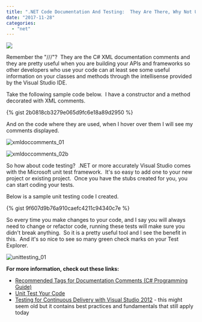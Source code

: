 ```yaml
---
title: ".NET Code Documentation And Testing:  They Are There, Why Not Use It?"
date: "2017-11-28"
categories: 
  - "net"
---
```


![](/technical-blog/assets/images/xmldoccomments_01d.jpg)

Remember the "///"?  They are the C# XML documentation comments and they are pretty useful when you are building your APIs and frameworks so other developers who use your code can at least see some useful information on your classes and methods through the intellisense provided by the Visual Studio IDE.

Take the following sample code below.  I have a constructor and a method decorated with XML comments.

{% gist 2b0818cb3279e065d9fc6e18a89d2950 %}

And on the code where they are used, when I hover over them I will see my comments displayed.

![xmldoccomments_01](/technical-blog/assets/images/xmldoccomments_01.jpg)

![xmldoccomments_02b](/technical-blog/assets/images/xmldoccomments_02b.jpg)

So how about code testing?  .NET or more accurately Visual Studio comes with the Microsoft unit test framework.  It's so easy to add one to your new project or existing project.  Once you have the stubs created for you, you can start coding your tests.

Below is a sample unit testing code I created.

{% gist 9f607d9b76a910caefc4211c94340c7e %}

So every time you make changes to your code, and I say you will always need to change or refactor code, running these tests will make sure you didn't break anything.  So it is a pretty useful tool and I see the benefit in this.  And it's so nice to see so many green check marks on your Test Explorer.

![unittesting_01](/technical-blog/assets/images/unittesting_01.jpg)

**For more information, check out these links:**

- [Recommended Tags for Documentation Comments (C# Programming Guide)](https://docs.microsoft.com/en-us/dotnet/csharp/programming-guide/xmldoc/recommended-tags-for-documentation-comments)
- [Unit Test Your Code](https://docs.microsoft.com/en-us/visualstudio/test/unit-test-your-code)
- [Testing for Continuous Delivery with Visual Studio 2012](https://msdn.microsoft.com/en-us/library/jj159345.aspx) - this might seem old but it contains best practices and fundamentals that still apply today
